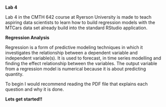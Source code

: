 **Lab 4**

Lab 4 in the CMTH 642 course at Ryerson University is made to teach aspiring data scientists to learn how to build regression models with the MTCars data set already build into the standard RStudio application.

**Regression Analysis**

Regression is a form of predictive modeling techniques in which it investigates the relationship between a dependent variable and independent variable(s). It is used to forecast, in time series modelling and finding the effect relationship between the variables. The output variable from a regression model is numerical because it is about predicting quantity.



To begin I would recommend reading the PDF file that explains each question and why it is done.



**Lets get started!!**